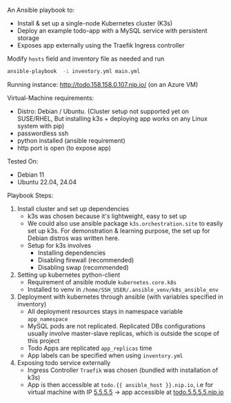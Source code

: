 An Ansible playbook to:
- Install & set up a single-node Kubernetes cluster (K3s)
- Deploy an example todo-app with a MySQL service with persistent storage
- Exposes app externally using the Traefik Ingress controller

Modify `hosts` field and inventory file as needed and run 
```bash
ansible-playbook  -i inventory.yml main.yml 
```

Running instance: http://todo.158.158.0.107.nip.io/ (on an Azure VM)

Virtual-Machine requirements: 
- Distro: Debian / Ubuntu. (Cluster setup not supported yet on SUSE/RHEL, But installing k3s + deploying app works on any Linux system with pip)
- passwordless ssh 
- python installed (ansible requirement) 
- http port is open (to expose app)

Tested On:
- Debian 11
- Ubuntu 22.04, 24.04

Playbook Steps: 

1. Install cluster and set up dependencies
   - k3s was chosen because it's lightweight, easy to set up
   - We could also use ansible package `k3s.orchestration.site` to easily set up k3s. For demonstration & learning purpose, the set up for Debian distros was written here.  
   - Setup for k3s involves
     - Installing dependencies 
     - Disabling firewall (recommended)
     - Disabling swap (recommended)
2. Setting up kubernetes python-client
   - Requirement of ansible module `kubernetes.core.k8s`
   - Installed to venv in `/home/SSH_USER/.ansible_venv/k8s_ansible_env`  
3. Deployment with kubernetes through ansible (with variables specified in inventory)
    - All deployment resources stays in namespace variable `app_namespace` 
    - MySQL pods are not replicated. Replicated DBs configurations usually involve master-slave replicas, which is outside the scope of this project
    - Todo Apps are replicated `app_replicas` time
    - App labels can be specified when using `inventory.yml`
4. Exposing todo service externally
    - Ingress Controller `Traefik` was chosen (bundled with installation of k3s)
    - App is then accessible at `todo.{{ ansible_host }}.nip.io`, i.e for virtual machine with IP [5.5.5.5]() -> app accessible at [todo.5.5.5.5.nip.io]()
